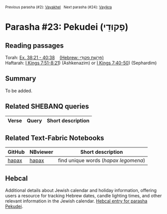 <sup>Previous parasha (#2): <a href="../22%20-%20Vayakhel/README.md#start">Vayakhel</a> &nbsp;&nbsp;Next parasha (#24): <a href="../24%20-%20Vayikra/README.md#start">Vayikra</a></sup>

# Parasha #23: Pekudei (פְקוּדֵי)

## Reading passages

Torah: [Ex. 38:21 - 40:38](https://www.stepbible.org/?q=version=NASB2020|reference=Ex.38:21-40:38&options=HNVUG) &nbsp;&nbsp; [(Hebrew: פָּרָשַׁת פְקוּדֵי)](https://tikkun.io/#/p/pekudei)<br>
Haftarah: [I Kings 7:51-8:21](https://www.stepbible.org/?q=version=NASB2020|reference=1Kgs.7:51-8:21&options=HNVUG)) (Ashkenazim) or [I Kings 7:40-50](https://www.stepbible.org/?q=version=NASB2020|reference=1Kgs.7:40-50&options=HNVUG))  (Sephardim)

## Summary

To be added.

## Related SHEBANQ queries

Verse | Query | Short description
--- | --- | --- 


## Related Text-Fabric Notebooks

GitHub | NBviewer | Short description
---|---|---
[hapax](hapax.ipynb) | [hapax](https://nbviewer.org/github/tonyjurg/Parashot/blob/main/WeeklyParasha/23%20-%20Pekudei/hapax.ipynb)| find unique words (*hapax legomena*)

## Hebcal

Additional details about Jewish calendar and holiday information, offering users a resource for tracking Hebrew dates, candle lighting times, and other relevant information in the Jewish calendar. [Hebcal entry for parasha Pekudei](https://www.hebcal.com/sedrot/pekudei).
